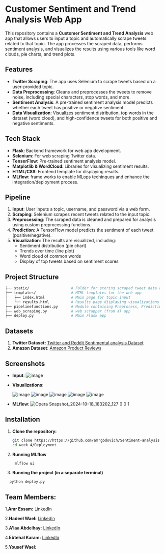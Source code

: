 # Customer Sentiment and Trend Analysis Web App

This repository contains a **Customer Sentiment and Trend Analysis** web app that allows users to input a topic and automatically scrape tweets related to that topic. The app processes the scraped data, performs sentiment analysis, and visualizes the results using various tools like word clouds, pie charts, and trend plots.

## Features

- **Twitter Scraping**: The app uses Selenium to scrape tweets based on a user-provided topic.
- **Data Preprocessing**: Cleans and preprocesses the tweets to remove noise, including special characters, stop words, and more.
- **Sentiment Analysis**: A pre-trained sentiment analysis model predicts whether each tweet has positive or negative sentiment.
- **Data Visualization**: Visualizes sentiment distribution, top words in the dataset (word cloud), and high-confidence tweets for both positive and negative sentiments.

## Tech Stack

- **Flask**: Backend framework for web app development.
- **Selenium**: For web scraping Twitter data.
- **TensorFlow**: Pre-trained sentiment analysis model.
- **Matplotlib & WordCloud**: Libraries for visualizing sentiment results.
- **HTML/CSS**: Frontend template for displaying results.
- **MLflow**: frame works to enable MLops techinques and enhance the integration/deployment process.


## Pipeline
1. **Input**: User inputs a topic, username, and password via a web form.
2. **Scraping**: Selenium scrapes recent tweets related to the input topic.
3. **Preprocessing**: The scraped data is cleaned and prepared for analysis using custom preprocessing functions.
4. **Prediction**: A TensorFlow model predicts the sentiment of each tweet (positive/negative).
5. **Visualization**: The results are visualized, including:
   - Sentiment distribution (pie chart)
   - Trends over time (line plot)
   - Word cloud of common words
   - Display of top tweets based on sentiment scores

## Project Structure

   ```bash
   ├── static/                   # Folder for storing scraped tweet data and visualizations
   ├── templates/                # HTML templates for the web app
   │   ├── index.html            # Main page for topic input
   │   └── results.html          # Results page displaying visualizations
   ├── pipelinefunctions.py      # Module containing Preprocess, Prediction, and Visualizer classes
   ├── web_scraping.py           # web scrapper (from X) app
   ├── deploy.py                 # Main Flask app
   ```

## Datasets
1. **Twitter Dataset:** [Twitter and Reddit Sentimental analysis Dataset](https://www.kaggle.com/datasets/cosmos98/twitter-and-reddit-sentimental-analysis-dataset)
2. **Amazon Dataset:** [Amazon Product Reviews](https://www.kaggle.com/datasets/mahmudulhaqueshawon/amazon-product-reviews)

## Screenshots
- **Input**:
  ![image](https://github.com/user-attachments/assets/35f04b60-49f6-47d8-9c37-464e7b7fd81f)


- **Visualizations**:
  
   ![image](https://github.com/user-attachments/assets/b68c5ebb-06db-468c-950c-f74f2935f05d)
   ![image](https://github.com/user-attachments/assets/9f79cd26-9683-43f3-a06e-4140dc090ea9)
   ![image](https://github.com/user-attachments/assets/3745931b-1487-4ce2-8f77-1b8740ea389d)
   ![image](https://github.com/user-attachments/assets/0e9a4665-0952-46ca-98ce-f8fbe837f352)
   ![image](https://github.com/user-attachments/assets/cb43ca6b-a80d-42f0-9c36-aae836e5128b)


- **MLflow**:
  ![Opera Snapshot_2024-10-18_183202_127 0 0 1](https://github.com/user-attachments/assets/c17e444a-a731-45c9-8761-25692de964b1)


## Installation

1. **Clone the repository:**

   ```bash
   git clone https://https://github.com/amrgodovich/Sentiment-analysis-twitter-scrapper.git
   cd week_4/Deployment

2. **Running MLflow**

   ```bash
    mlflow ui
   
3. **Running the project (in a separate terminal)**

  ```bash
    python deploy.py
   ```

## Team Members:

1.**Amr Essam:** [LinkedIn](https://www.linkedin.com/in/amrgodovich/)

2.**Hadeel Wael:** [LinkedIn](https://www.linkedin.com/in/hadeel-wael-014097253/)

3.**A'laa Abdelhay:** [LinkedIn](www.linkedin.com/in/a-laa-abdelhay-16a909239/)

4.**Ebtehal Karam:** [LinkedIn](https://www.linkedin.com/in/ebtehal-karam-197939267/)

5.**Yousef Wael:** 
